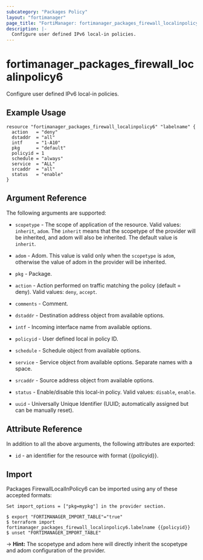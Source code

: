 ```yaml
---
subcategory: "Packages Policy"
layout: "fortimanager"
page_title: "FortiManager: fortimanager_packages_firewall_localinpolicy6"
description: |-
  Configure user defined IPv6 local-in policies.
---
```


# fortimanager_packages_firewall_localinpolicy6
Configure user defined IPv6 local-in policies.

## Example Usage

```hcl
resource "fortimanager_packages_firewall_localinpolicy6" "labelname" {
  action   = "deny"
  dstaddr  = "all"
  intf     = "1-A10"
  pkg      = "default"
  policyid = 1
  schedule = "always"
  service  = "ALL"
  srcaddr  = "all"
  status   = "enable"
}
```

## Argument Reference


The following arguments are supported:

* `scopetype` - The scope of application of the resource. Valid values: `inherit`, `adom`. The `inherit` means that the scopetype of the provider will be inherited, and adom will also be inherited. The default value is `inherit`.
* `adom` - Adom. This value is valid only when the `scopetype` is `adom`, otherwise the value of adom in the provider will be inherited.
* `pkg` - Package.

* `action` - Action performed on traffic matching the policy (default = deny). Valid values: `deny`, `accept`.

* `comments` - Comment.
* `dstaddr` - Destination address object from available options.
* `intf` - Incoming interface name from available options.
* `policyid` - User defined local in policy ID.
* `schedule` - Schedule object from available options.
* `service` - Service object from available options. Separate names with a space.
* `srcaddr` - Source address object from available options.
* `status` - Enable/disable this local-in policy. Valid values: `disable`, `enable`.

* `uuid` - Universally Unique Identifier (UUID; automatically assigned but can be manually reset).


## Attribute Reference

In addition to all the above arguments, the following attributes are exported:
* `id` - an identifier for the resource with format {{policyid}}.

## Import

Packages FirewallLocalInPolicy6 can be imported using any of these accepted formats:
```
Set import_options = ["pkg=mypkg"] in the provider section.

$ export "FORTIMANAGER_IMPORT_TABLE"="true"
$ terraform import fortimanager_packages_firewall_localinpolicy6.labelname {{policyid}}
$ unset "FORTIMANAGER_IMPORT_TABLE"
```
-> **Hint:** The scopetype and adom here will directly inherit the scopetype and adom configuration of the provider.
